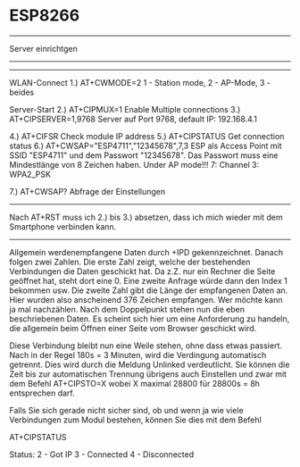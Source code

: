 # ESP8266

******************
Server einrichtgen
******************
--------------------------------------------------------------------------
WLAN-Connect
1.) AT+CWMODE=2             1 - Station mode, 2 - AP-Mode, 3 - beides

Server-Start
2.) AT+CIPMUX=1             Enable Multiple connections
3.) AT+CIPSERVER=1,9768     Server auf Port 9768, default IP: 192.168.4.1

4.) AT+CIFSR                Check module IP address
5.) AT+CIPSTATUS            Get connection status
6.) AT+CWSAP="ESP4711","12345678",7,3
                            ESP als Access Point mit SSID "ESP4711" und dem
                            Passwort "12345678". Das Passwort muss eine
                            Mindestlänge von 8 Zeichen haben.
                            Under AP mode!!!
                            7: Channel
                            3: WPA2_PSK

7.) AT+CWSAP?               Abfrage der Einstellungen

*********************************************************************
Nach AT+RST muss ich 2.) bis 3.) absetzen, dass ich mich 
wieder mit dem Smartphone verbinden kann.
*********************************************************************


Allgemein werdenempfangene Daten durch +IPD gekennzeichnet. Danach folgen zwei Zahlen.
Die erste Zahl zeigt, welche der bestehenden Verbindungen die Daten geschickt hat. Da
z.Z. nur ein Rechner die Seite geöffnet hat, steht dort eine 0. Eine zweite Anfrage
würde dann den Index 1 bekommen usw. Die zweite Zahl gibt die Länge der empfangenen
Daten an. Hier wurden also anscheinend 376 Zeichen empfangen. Wer möchte kann ja mal
nachzählen. Nach dem Doppelpunkt stehen nun die eben beschriebenen Daten. Es scheint
sich hier um eine Anforderung zu handeln, die allgemein beim Öffnen einer Seite vom
Browser geschickt wird.

Diese Verbindung bleibt nun eine Weile stehen, ohne dass etwas passiert. Nach in der
Regel 180s = 3 Minuten, wird die Verdingung automatisch getrennt. Dies wird durch die
Meldung Unlinked verdeutlicht. Sie können die Zeit bis zur automatischen Trennung
übrigens auch Einstellen und zwar mit dem Befehl AT+CIPSTO=X wobei X maximal 28800
für 28800s = 8h entsprechen darf.

Falls Sie sich gerade nicht sicher sind, ob und wenn ja wie viele Verbindungen zum
Modul bestehen, können Sie dies mit dem Befehl

AT+CIPSTATUS

Status:
    2 - Got IP
    3 - Connected
    4 - Disconnected


